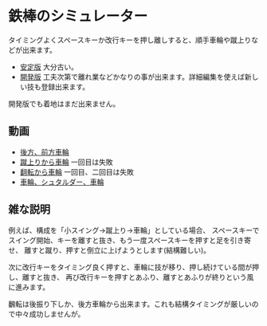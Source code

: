# 鉄棒のシミュレーター

タイミングよくスペースキーか改行キーを押し離しすると、順手車輪や蹴上りなどが出来ます。
* <a href="https://tamubun.github.io/HighBar/">安定版</a> 大分古い。
* <a href="https://tamubun.github.io/HighBar/indexDevel.html">開発版</a> 工夫次第で離れ業などかなりの事が出来ます。詳細編集を使えば新しい技も登録出来ます。

開発版でも着地はまだ出来ません。

## 動画

- [後方、前方車輪](https://youtu.be/nX6lXuoMd00)
- [蹴上りから車輪](https://youtu.be/yYyJgVoosd0) 一回目は失敗
- [翻転から車輪](https://youtu.be/Kruswi0x6xU) 一回目、二回目は失敗
- [車輪、シュタルダー、車輪](https://youtu.be/AEuZXXMhAng)

## 雑な説明

例えば、構成を「小スイング→蹴上り→車輪」としている場合、
スペースキーでスイング開始、キーを離すと抜き、もう一度スペースキーを押すと足を引き寄せ、
離すと蹴り、押すと倒立に上げようとします(結構難しい)。

次に改行キーをタイミング良く押すと、車輪に技が移り、押し続けている間が押し、離すと抜き、
再び改行キーを押すとあふり、離すとあふりが終りという風に進みます。

飜転は後振り下しか、後方車輪から出来ます。これも結構タイミングが厳しいので中々成功しませんが。
